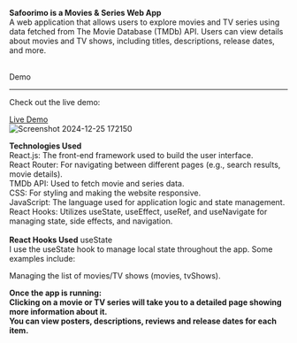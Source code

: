 <b>Safoorimo is a Movies & Series Web App </b><br/>
A web application that allows users to explore movies and TV series using data fetched from The Movie Database (TMDb) API. Users can view details about movies and TV shows, including titles, descriptions, release dates, and more.<br/><br/>

Demo<hr/>
Check out the live demo:<br/>

[Live Demo](https://safoorimo.netlify.app)<br/>
![Screenshot 2024-12-25 172150](https://github.com/user-attachments/assets/909e8656-830c-43a3-a356-d86692f47e07)

<b>Technologies Used</b><br/>
React.js: The front-end framework used to build the user interface.<br/>
React Router: For navigating between different pages (e.g., search results, movie details).<br/>
TMDb API: Used to fetch movie and series data.<br/>
CSS: For styling and making the website responsive.<br/>
JavaScript: The language used for application logic and state management.<br/>
React Hooks: Utilizes useState, useEffect, useRef, and useNavigate for managing state, side effects, and navigation.<br/><br/>
<b>React Hooks Used</b>
useState<br/>
I use the useState hook to manage local state throughout the app. Some examples include:<br/>

Managing the list of movies/TV shows (movies, tvShows).<br/>

<b>Once the app is running:<b/><br/>
Clicking on a movie or TV series will take you to a detailed page showing more information about it.<br/>
You can view posters, descriptions, reviews and release dates for each item.
